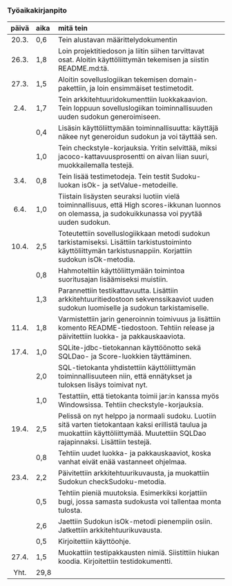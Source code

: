### Työaikakirjanpito

| päivä | aika | mitä tein |
| :----:|:-----| :-----|
| 20.3. | 0,6  | Tein alustavan määrittelydokumentin |
| 26.3. | 1,8  | Loin projektitiedoson ja liitin siihen tarvittavat osat. Aloitin käyttöliittymän tekemisen ja siistin README.md:tä. |
| 27.3. | 1,5  | Aloitin sovelluslogiikan tekemisen domain-pakettiin, ja loin ensimmäiset testimetodit. |
| 2.4.  | 1,7  | Tein arkkitehtuuridokumenttiin luokkakaavion. Tein loppuun sovelluslogiikan toiminnallisuuden uuden sudokun generoimiseen. |
|       | 0,4  | Lisäsin käyttöliittymään toiminnallisuutta: käyttäjä näkee nyt generoidun sudokun ja voi täyttää sen.
|       | 1,0  | Tein checkstyle-korjauksia. Yritin selvittää, miksi jacoco-kattavuusprosentti on aivan liian suuri, muokkailemalla testejä.
| 3.4.  | 0,8  | Tein lisää testimetodeja. Tein testit Sudoku-luokan isOk- ja setValue-metodeille.
| 6.4.  | 1,0  | Tiistain lisäysten seuraksi luotiin vielä toiminnallisuus, että High scores-ikkunan luonnos on olemassa, ja sudokuikkunassa voi pyytää uuden sudokun. |
| 10.4. | 2,5  | Toteutettiin sovelluslogiikkaan metodi sudokun tarkistamiseksi. Lisättiin tarkistustoiminto käyttöliittymän tarkistusnappiin. Korjattiin sudokun isOk-metodia. |
|       | 0,8  | Hahmoteltiin käyttöliittymään toimintoa suoritusajan lisäämiseksi muistiin. |
|       | 1,3  | Parannettiin testikattavuutta. Lisättiin arkkitehtuuritiedostoon sekvenssikaaviot uuden sudokun luomiselle ja sudokun tarkistamiselle. |
| 11.4. | 1,8  | Varmistettiin jarin generoinnin toimivuus ja lisättiin komento README-tiedostoon. Tehtiin release ja päivitettiin luokka- ja pakkauskaaviota. |
| 17.4. | 1,0  | SQLite-jdbc-tietokannan käyttöönotto sekä SQLDao- ja Score-luokkien täyttäminen. |
|       | 2,0  | SQL-tietokanta yhdistettiin käyttöliittymän toiminnallisuuteen niin, että ennätykset ja tuloksen lisäys toimivat nyt. |
|       | 1,0  | Testattiin, että tietokanta toimii jar:in kanssa myös Windowsissa. Tehtiin checkstyle-korjauksia. |
| 19.4. | 2,5  | Pelissä on nyt helppo ja normaali sudoku. Luotiin sitä varten tietokantaan kaksi erillistä taulua ja muokattiin käyttöliittymää. Muutettiin SQLDao rajapinnaksi. Lisättiin testejä. |
|       | 0,8  | Tehtiin uudet luokka- ja pakkauskaaviot, koska vanhat eivät enää vastanneet ohjelmaa. |
| 23.4. | 2,2  | Päivitettiin arkkitehtuurikuvausta, ja muokattiin Sudokun checkSudoku-metodia. |
|       | 0,5  | Tehtiin pieniä muutoksia. Esimerkiksi korjattiin bugi, jossa samasta sudokusta voi tallentaa monta tulosta. |
|       | 2,6  | Jaettiin Sudokun isOk-metodi pienempiin osiin. Jatkettiin arkkitehtuurikuvausta. |
|       | 0,5  | Kirjoitettiin käyttöohje. |
| 27.4. | 1,5  | Muokattiin testipakkausten nimiä. Siistittiin hiukan koodia. Kirjoitettiin testidokumentti. |
| Yht.  | 29,8 | |

